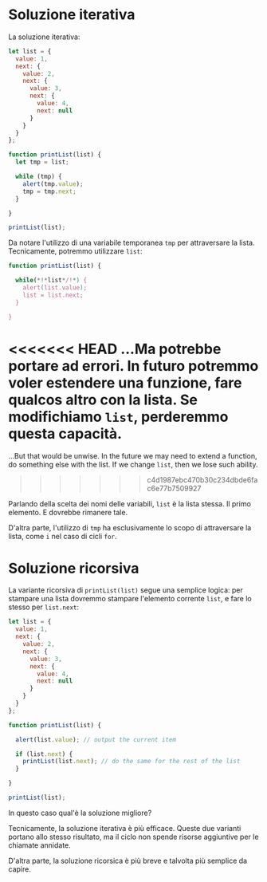# Soluzione iterativa

La soluzione iterativa:

```js run
let list = {
  value: 1,
  next: {
    value: 2,
    next: {
      value: 3,
      next: {
        value: 4,
        next: null
      }
    }
  }
};

function printList(list) {
  let tmp = list;

  while (tmp) {
    alert(tmp.value);
    tmp = tmp.next;
  }

}

printList(list);
```

Da notare l'utilizzo di una variabile temporanea `tmp` per attraversare la lista. Tecnicamente, potremmo utilizzare `list`:

```js
function printList(list) {

  while(*!*list*/!*) {
    alert(list.value);
    list = list.next;
  }

}
```

<<<<<<< HEAD
...Ma potrebbe portare ad errori. In futuro potremmo voler estendere una funzione, fare qualcos altro con la lista. Se modifichiamo `list`, perderemmo questa capacità.
=======
...But that would be unwise. In the future we may need to extend a function, do something else with the list. If we change `list`, then we lose such ability.
>>>>>>> c4d1987ebc470b30c234dbde6fac6e77b7509927

Parlando della scelta dei nomi delle variabili, `list` è la lista stessa. Il primo elemento. E dovrebbe rimanere tale. 

D'altra parte, l'utilizzo di `tmp` ha esclusivamente lo scopo di attraversare la lista, come `i` nel caso di cicli `for`.

# Soluzione ricorsiva

La variante ricorsiva di `printList(list)` segue una semplice logica: per stampare una lista dovremmo stampare l'elemento corrente `list`, e fare lo stesso per `list.next`:

```js run
let list = {
  value: 1,
  next: {
    value: 2,
    next: {
      value: 3,
      next: {
        value: 4,
        next: null
      }
    }
  }
};

function printList(list) {

  alert(list.value); // output the current item

  if (list.next) {
    printList(list.next); // do the same for the rest of the list
  }

}

printList(list);
```

In questo caso qual'è la soluzione migliore?

Tecnicamente, la soluzione iterativa è più efficace. Queste due varianti portano allo stesso risultato, ma il ciclo non spende risorse aggiuntive per le chiamate annidate.

D'altra parte, la soluzione ricorsica è più breve e talvolta più semplice da capire.
